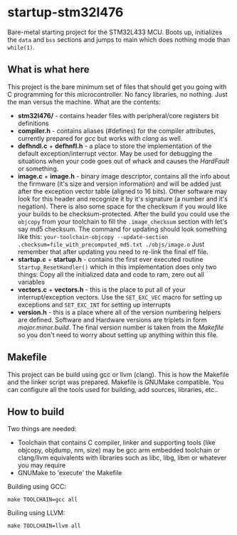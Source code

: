 # startup-stm32l476
Bare-metal starting project for the STM32L433 MCU. Boots up, initializes the `data` and `bss` sections and jumps to main which does nothing mode than `while(1)`.

## What is what here

This project is the bare minimum set of files that should get you going with C programming for this microcontroller. No fancy libraries, no nothing. Just the 
man versus the machine. What are the contents:

* __stm32l476/__ - contains header files with peripheral/core registers bit definitions
* __compiler.h__ - contains aliases (#defines) for the compiler attributes, 
currently prepared for *gcc* but works with *clang* as well.
* __defhndl.c__ + __defhnfl.h__ - a place to store the implementation of the default exception/interrupt vector. May be used for debugging the situations when your code goes out of whack and causes the *HardFault* or something.
* __image.c__ + __image.h__ - binary image descriptor, contains all the info about the firmware (it's size and version information) and will be added just after the exception vector table (aligned to 16 bits). Other software may look for this header and recognize it by it's signature (a number and it's negation). There is also some space for the checksum if you would like your builds to be checksum-protected. After the build you could use the `objcopy` from your toolchain to fill the `.image_checksum` section with let's say md5 checksum. The command for updating should look something like this: `your-toolchain-objcopy --update-section .checksum=file_with_precomputed_md5.txt ./objs/image.o` Just remember that after updating you need to re-link the final elf file.
* __startup.c__ + __startup.h__ - contains the first ever executed routine `Startup_ResetHandler()` which in this implementation does only two things: Copy all the initialized data and code to ram, zero out all variables 
* __vectors.c__ + __vectors.h__ - this is the place to put all of your interrupt/exception vectors. Use the `SET_EXC_VEC` macro for setting up exceptions and `SET_EXC_INT` for setting up interrupts
* __version.h__ - this is a place where all of the version numbering helpers are defined. Software and Hardware versions are triplets in form *major.minor.build*. The final version number is taken from the *Makefile* so you don't need to worry about setting up anything within this file.

## Makefile

This project can be build using gcc or llvm (clang). This is how the Makefile and the linker script was prepared. Makefile is GNUMake compatible. You can configure all the tools used for building, add sources, libraries, etc..

## How to build

Two things are needed:

* Toolchain that contains C compiler, linker and supporting tools (like objcopy, objdump, nm, size) may be gcc arm embedded toolchain or clang/llvm equivalents with libraries such as libc, libg, libm or whatever you may require
* GNUMake to 'execute' the Makefile

Building using GCC: 
```
make TOOLCHAIN=gcc all
```
Builing using LLVM: 
```
make TOOLCHAIN=llvm all
```